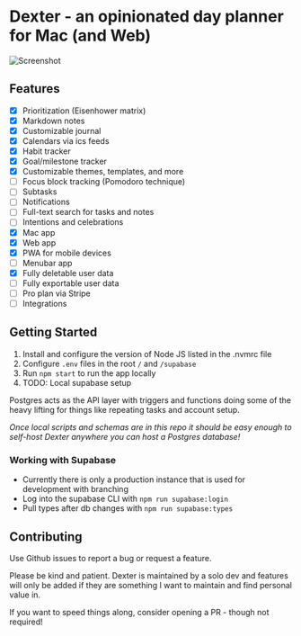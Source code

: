 # Dexter - an opinionated day planner for Mac (and Web)

![Screenshot](https://dexterplanner.com/assets/screenshot-light.png)

## Features

- [x] Prioritization (Eisenhower matrix)
- [x] Markdown notes
- [x] Customizable journal
- [x] Calendars via ics feeds
- [x] Habit tracker
- [x] Goal/milestone tracker
- [x] Customizable themes, templates, and more
- [ ] Focus block tracking (Pomodoro technique)
- [ ] Subtasks
- [ ] Notifications
- [ ] Full-text search for tasks and notes
- [ ] Intentions and celebrations
- [x] Mac app
- [x] Web app
- [x] PWA for mobile devices
- [ ] Menubar app
- [x] Fully deletable user data
- [ ] Fully exportable user data
- [ ] Pro plan via Stripe
- [ ] Integrations

## Getting Started

1. Install and configure the version of Node JS listed in the .nvmrc file
2. Configure `.env` files in the root `/` and `/supabase`
3. Run `npm start` to run the app locally
4. TODO: Local supabase setup

Postgres acts as the API layer with triggers and functions doing some of the heavy lifting for things like repeating tasks and account setup.

*Once local scripts and schemas are in this repo it should be easy enough to self-host Dexter anywhere you can host a Postgres database!*

### Working with Supabase

- Currently there is only a production instance that is used for development with branching
- Log into the supabase CLI with `npm run supabase:login`
- Pull types after db changes with `npm run supabase:types`

## Contributing

Use Github issues to report a bug or request a feature.

Please be kind and patient. Dexter is maintained by a solo dev and features will only be added if they are something I want to maintain and find personal value in.

If you want to speed things along, consider opening a PR - though not required!